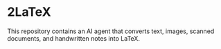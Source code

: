 # 2LaTeX
This repository contains an AI agent that converts text, images, scanned documents, and handwritten notes into LaTeX.
